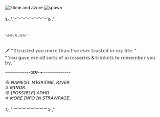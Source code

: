 
![2time and azure](https://github.com/user-attachments/assets/72cf465e-7108-40db-864a-0596d2eb37c5)
![spawn](https://github.com/user-attachments/assets/ed352573-d385-48cc-ae60-e434edaf5cdf)

༉‧₊˚.︶︶︶︶︶︶︶︶༉‧₊˚.

༺𓆩⛧𓆪༻

🗡 “ 𝕀 𝕥𝕣𝕦𝕤𝕥𝕖𝕕 𝕪𝕠𝕦 𝕞𝕠𝕣𝕖 𝕥𝕙𝕒𝕟 𝕀'𝕧𝕖 𝕖𝕧𝕖𝕣 𝕥𝕣𝕦𝕤𝕥𝕖𝕕 𝕚𝕟 𝕞𝕪 𝕝𝕚𝕗𝕖. ”                                           
        “ 𝕐𝕠𝕦 𝕘𝕒𝕧𝕖 𝕞𝕖 𝕒𝕝𝕝 𝕤𝕠𝕣𝕥𝕤 𝕠𝕗 𝕒𝕔𝕔𝕖𝕤𝕤𝕠𝕣𝕚𝕖𝕤 & 𝕥𝕣𝕚𝕟𝕜𝕖𝕥𝕤 𝕥𝕠 𝕣𝕖𝕞𝕖𝕞𝕓𝕖𝕣 𝕪𝕠𝕦 𝕓𝕪. ”           

-------------⌘💔-➛--------------

☼ 𝘕𝘈𝘔𝘌(𝘚): 𝘔1𝘎𝘙41𝘕𝘌, 𝘙𝘐𝘝𝘌𝘙‌‌           
✡ 𝘔𝘐𝘕𝘖𝘙.           
☼ [𝘗𝘖𝘚𝘚𝘐𝘉𝘓𝘌] 𝘈𝘋𝘏𝘋           
✡ 𝘔𝘖𝘙𝘌 𝘐𝘕𝘍𝘖 𝘐𝘕 𝘚𝘛𝘙𝘈𝘞𝘗𝘈𝘎𝘌.           

༉‧₊˚.︶︶︶︶︶︶︶︶༉‧₊˚.
